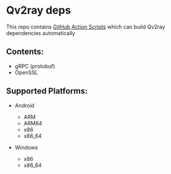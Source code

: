 # Qv2ray deps

This repo contains [GitHub Action Scripts](https://github.com/Qv2ray/Qv2ray-deps/tree/master/.github/workflows) which can build Qv2ray dependencies automatically

## Contents:
- gRPC (protobuf)
- OpenSSL

## Supported Platforms:
- Android
  - ARM
  - ARM64
  - x86
  - x86_64
 
- Windows
  - x86
  - x86_64

